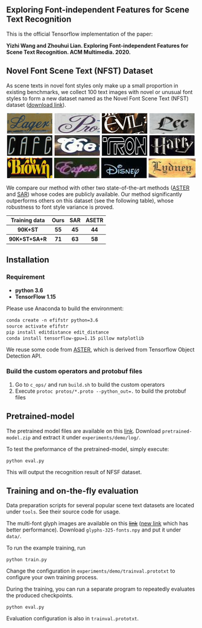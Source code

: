 ## Exploring Font-independent Features for Scene Text Recognition

This is the official Tensorflow implementation of the paper:

**Yizhi Wang and Zhouhui Lian. Exploring Font-independent Features for Scene Text Recognition. ACM Multimedia. 2020.**


## Novel Font Scene Text (NFST) Dataset

As scene texts in novel font styles only make up a small proportion in existing benchmarks, we collect 100 text images with novel or unusual font styles to form a new dataset named as the Novel Font Scene Text (NFST) dataset ([download link](https://raw.githubusercontent.com/Actasidiot/EFIFSTR/master/NFST.zip)).
<div align=center>
	<img src="img/NFSTdataset.jpg" width="500"> 
</div>

We compare our method with other two state-of-the-art methods ([ASTER](https://github.com/bgshih/aster) and [SAR](https://github.com/wangpengnorman/SAR-Strong-Baseline-for-Text-Recognition)) whose codes are publicly available. Our method significantly outperforms others on this dataset (see the following table), whose robustness to font style variance is proved.

<div align=center>
<table>
    <thead>
        <tr>
            <th>Training data</th>
            <th>Ours</th>
            <th>SAR</th>
	    <th>ASETR</th>
        </tr>
    </thead>
    <tbody>
        <tr>
            <th>90K+ST</th>
            <th>55</th>
            <th>45</th>
	    <th>44</th>
        </tr>
        <tr>
            <th>90K+ST+SA+R</th>
            <th>71</th>
            <th>63</th>
	    <th>58</th>
        </tr>
    </tbody>
</table>
</div>

## Installation

### Requirement

- **python 3.6**
- **TensorFlow 1.15**

Please use Anaconda to build the environment:

```shell
conda create -n efifstr python=3.6
source activate efifstr
pip install editdistance edit_distance
conda install tensorflow-gpu=1.15 pillow matplotlib
```
We reuse some code from [ASTER](https://github.com/bgshih/aster), which is derived from Tensorflow Object Detection API.

### Build the custom operators and protobuf files
  1. Go to `c_ops/` and run `build.sh` to build the custom operators
  2. Execute `protoc protos/*.proto --python_out=.` to build the protobuf files

## Pretrained-model

The pretrained model files are available on this [link](https://drive.google.com/file/d/1zRKcbZ-2EQ5w3igTQWusKNrbHhi11Tj4/view?usp=sharing). Download `pretrained-model.zip` and extract it under `experiments/demo/log/`.

To test the preformance of the pretrained-model, simply execute:

```
python eval.py
```

This will output the recognition result of NFSF dataset.

## Training and on-the-fly evaluation

Data preparation scripts for several popular scene text datasets are located under `tools`. See their source code for usage.

The multi-font glyph images are available on this ~~[link](https://drive.google.com/file/d/1datPscKB3VvmcwVanHXFM4IqlCrmp64r/view?usp=sharing)~~ ([new link](https://drive.google.com/file/d/1s3LBOo_aLAG5nOmF91LhDUlHGvpaLa1_/view?usp=sharing) which has better performance). Download `glyphs-325-fonts.npy` and put it under `data/`.

To run the example training, run

```
python train.py
```

Change the configuration in `experiments/demo/trainval.prototxt` to configure your own training process.

During the training, you can run a separate program to repeatedly evaluates the produced checkpoints.

```
python eval.py
```

Evaluation configuration is also in `trainval.prototxt`.




